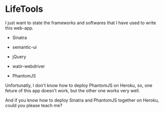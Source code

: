 LifeTools
===
I just want to state the frameworks and softwares that I have used to write this web-app.  

- Sinatra

- semantic-ui

- jQuery

- watir-webdriver

- PhantomJS

Unfortunatly, I don't know how to deploy PhantomJS on Heroku, so, one feture of this app doesn't work, but the other one works very well.  

And if you know how to deploy Sinatra and PhantomJS together on Heroku, could you please teach me?